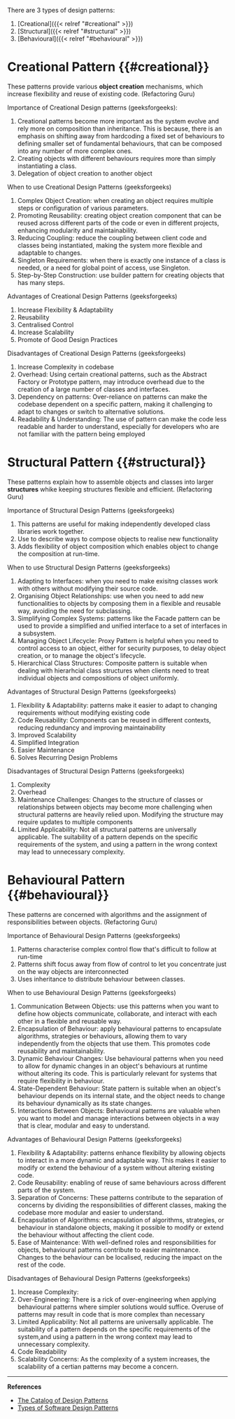 There are 3 types of design patterns:
1. [Creational]({{< relref "#creational" >}})
2. [Structural]({{< relref "#structural" >}})
3. [Behavioural]({{< relref "#behavioural" >}})

# Creational Pattern {{#creational}}

These patterns provide various **object creation** mechanisms, which increase flexibility and reuse of existing code. (Refactoring Guru)

Importance of Creational Design patterns (geeksforgeeks): 
1. Creational patterns become more important as the system evolve and rely more on composition than inheritance. This is because, there is an emphasis on shifting away from hardcoding a fixed set of behaviours to defining smaller set of fundamental behaviours, that can be composed into any number of more complex ones.
2. Creating objects with different behaviours requires more than simply instantiating a class. 
3. Delegation of object creation to another object

When to use Creational Design Patterns (geeksforgeeks)
1. Complex Object Creation: when creating an object requires multiple steps or configuration of various parameters.
2. Promoting Reusability: creating object creation component that can be reused across different parts of the code or even in different projects, enhancing modularity and maintainability. 
3. Reducing Coupling: reduce the coupling between client code and classes being instantiated, making the system more flexible and adaptable to changes.
4. Singleton Requirements: when there is exactly one instance of a class is needed, or a need for global point of access, use Singleton.
5. Step-by-Step Construction: use builder pattern for creating objects that has many steps. 

Advantages of Creational Design Patterns (geeksforgeeks)
1. Increase Flexibility & Adaptability
2. Reusability
3. Centralised Control
4. Increase Scalability 
5. Promote of Good Design Practices

Disadvantages of Creational Design Patterns (geeksforgeeks)
1. Increase Complexity in codebase
2. Overhead: Using certain creational patterns, such as the Abstract Factory or Prototype pattern, may introduce overhead due to the creation of a large number of classes and interfaces.
3. Dependency on patterns: Over-reliance on patterns can make the codebase dependent on a specific pattern, making it challenging to adapt to changes or switch to alternative solutions. 
4. Readability & Understanding: The use of pattern can make the code less readable and harder to understand, especially for developers who are not familiar with the pattern being employed

# Structural Pattern {{#structural}}

These patterns explain how to assemble objects and classes into larger **structures** whike keeping structures flexible and efficient. (Refactoring Guru)

Importance of Structural Design Patterns (geeksforgeeks)
1. This patterns are useful for making independently developed class libraries work together.
2. Use to describe ways to compose objects to realise new functionality
3. Adds flexibility of object composition which enables object to change the composition at run-time.

When to use Structural Design Patterns (geeksforgeeks)
1. Adapting to Interfaces: when you need to make exisitng classes work with others without modifying their source code.
2. Organising Object Relationships: use when you need to add new functionalities to objects by composing them in a flexible and reusable way, avoiding the need for subclassing.
3. Simplifying Complex Systems: patterns like the Facade pattern can be used to provide a simplified and unified interface to a set of interfaces in a subsystem. 
4. Managing Object Lifecycle: Proxy Pattern is helpful when you need to control access to an object, either for security purposes, to delay object creation, or to manage the object's lifecycle.
5. Hierarchical Class Structures: Composite pattern is suitable when dealing with hierarhcial class structures when clients need to treat individual objects and compositions of object uniformly.

Advantages of Structural Design Patterns (geeksforgeeks)
1. Flexibility & Adaptability: patterns make it easier to adapt to changing requirements without modifying existing code
2. Code Reusability: Components can be reused in different contexts, reducing redundancy and improving maintainability
3. Improved Scalability
4. Simplified Integration
5. Easier Maintenance
6. Solves Recurring Design Problems

Disadvantages of Structural Design Patterns (geeksforgeeks)
1. Complexity
2. Overhead
3. Maintenance Challenges: Changes to the structure of classes or relationships between objects may become more challenging when structural patterns are heavily relied upon. Modifying the structure may require updates to multiple components
4. Limited Applicability: Not all structural patterns are universally applicable. The suitability of a pattern depends on the specific requirements of the system, and using a pattern in the wrong context may lead to unnecessary complexity.

# Behavioural Pattern {{#behavioural}}

These patterns are concerned with algorithms and the assignment of responsibilities between objects. (Refactoring Guru)

Importance of Behavioural Design Patterns (geeksforgeeks)
1. Patterns characterise complex control flow that's difficult to follow at run-time
2. Patterns shift focus away from flow of control to let you concentrate just on the way objects are interconnected
3. Uses inheritance to distribute behaviour between classes.

When to use Behavioural Design Patterns (geeksforgeeks)
1. Communication Between Objects: use this patterns when you want to define how objects communicate, collaborate, and interact with each other in a flexible and reusable way.
2. Encapsulation of Behaviour: apply behavioural patterns to encapsulate algorithms, strategies or behaviours, allowing them to vary independently from the objects that use them. This promotes code reusability and maintainability.
3. Dynamic Behaviour Changes: Use behavioural patterns when you need to allow for dynamic changes in an object's behaviours at runtime without altering its code. This is particularly relevant for systems that require flexibility in behaviour.
4. State-Dependent Behaviour: State pattern is suitable when an object's behaviour depends on its internal state, and the object needs to change its behaviour dynamically as its state changes. 
5. Interactions Between Objects: Behavioural patterns are valuable when you want to model and manage interactions between objects in a way that is clear, modular and easy to understand.

Advantages of Behavioural Design Patterns (geeksforgeeks)
1. Flexibility & Adaptability: patterns enhance flexibility by allowing objects to interact in a more dynamic and adaptable way. This makes it easier to modify or extend the behaviour of a system without altering existing code.
2. Code Reusability: enabling of reuse of same behaviours across different parts of the system.
3. Separation of Concerns: These patterns contribute to the separation of concerns by dividing the responsibilities of different classes, making the codebase more modular and easier to understand.
4. Encapsulation of Algorithms: encapsulation of algorithms, strategies, or behaviour in standalone objects, making it possible to modify or extend the behaviour without affecting the client code.
5. Ease of Maintenance: With well-defined roles and responsibilities for objects, behavioural patterns contribute to easier maintenance. Changes to the behaviour can be localised, reducing the impact on the rest of the code.

Disadvantages of Behavioural Design Patterns (geeksforgeeks)
1. Increase Complexity: 
2. Over-Engineering: There is a rick of over-engineering when applying behavioural patterns where simpler solutions would suffice. Overuse of patterns may result in code that is more complex than necessary
3. Limited Applicability: Not all patterns are universally applicable. The suitability of a pattern depends on the specific requirements of the system,and using a pattern in the wrong context may lead to unnecessary complexity.
4. Code Readability
5. Scalability Concerns: As the complexity of a system increases, the scalability of a certian patterns may become a concern. 


---
**References**
- [The Catalog of Design Patterns](https://refactoring.guru/design-patterns/catalog)
- [Types of Software Design Patterns](https://www.geeksforgeeks.org/types-of-design-patterns/#types-of-design-patterns)

